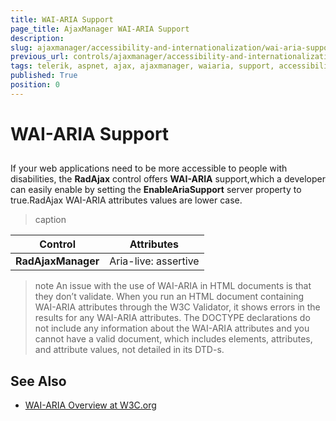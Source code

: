 ```yaml
---
title: WAI-ARIA Support
page_title: AjaxManager WAI-ARIA Support
description: 
slug: ajaxmanager/accessibility-and-internationalization/wai-aria-support
previous_url: controls/ajaxmanager/accessibility-and-internationalization/wai-aria-support
tags: telerik, aspnet, ajax, ajaxmanager, waiaria, support, accessibility
published: True
position: 0
---
```


# WAI-ARIA Support





## 

If your web applications need to be more accessible to people with disabilities, the **RadAjax** control offers **WAI-ARIA** support,which a developer can easily enable by setting the **EnableAriaSupport** server property to true.RadAjax WAI-ARIA attributes values are lower case.


>caption  

|  **Control**  |  **Attributes**  |
| ------ | ------ |
| **RadAjaxManager** |Aria-live: assertive|

>note An issue with the use of WAI-ARIA in HTML documents is that they don’t validate. When you run an HTML document containing WAI-ARIA attributes through the W3C Validator, it shows errors in the results for any WAI-ARIA attributes. The DOCTYPE declarations do not include any information about the WAI-ARIA attributes and you cannot have a valid document, which includes elements, attributes, and attribute values, not detailed in its DTD-s.
>


## See Also

 * [WAI-ARIA Overview at W3C.org](https://www.w3.org/WAI/intro/aria)
